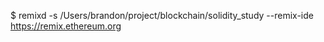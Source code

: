 $ remixd -s /Users/brandon/project/blockchain/solidity_study --remix-ide https://remix.ethereum.org
